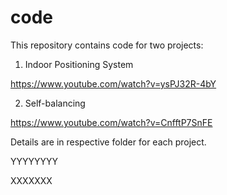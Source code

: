 # code


This repository contains code for two projects:

1. Indoor Positioning System

https://www.youtube.com/watch?v=ysPJ32R-4bY


2. Self-balancing

https://www.youtube.com/watch?v=CnfftP7SnFE

Details are in respective folder for each project.

YYYYYYYY

XXXXXXX

